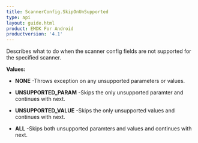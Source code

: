 ```yaml
---
title: ScannerConfig.SkipOnUnSupported
type: api
layout: guide.html
product: EMDK For Android
productversion: '4.1'
---
```



Describes what to do when the scanner config fields are not supported for the specified scanner.

**Values:**

* **NONE** -Throws exception on any unsupported parameters or values.

* **UNSUPPORTED_PARAM** -Skips the only unsupported paramter and continues with next.

* **UNSUPPORTED_VALUE** -Skips the only unsupported values and continues with next.

* **ALL** -Skips both unsupported paramters and values and continues with next.









